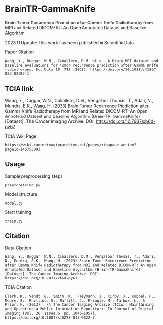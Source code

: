 # BrainTR-GammaKnife
Brain Tumor Recurrence Prediction after Gamma Knife Radiotherapy from MRI and Related DICOM-RT: An Open Annotated Dataset and Baseline Algorithm

2023.11 Update: This work has been published in Scientific Data.

Paper Citation
```
Wang, Y., Duggar, W.N., Caballero, D.M. et al. A brain MRI dataset and baseline evaluations for tumor recurrence prediction after Gamma Knife radiotherapy. Sci Data 10, 785 (2023). https://doi.org/10.1038/s41597-023-02683-1
```

## TCIA link

Wang, Y., Duggar, W.N., Caballero, D.M., Vengaloor Thomas, T., Adari, N., Mundra, E.K., Wang, H. (2023) Brain Tumor Recurrence Prediction after Gamma Knife Radiotherapy from MRI and Related DICOM-RT: An Open Annotated Dataset and Baseline Algorithm (Brain-TR-GammaKnife) [Dataset]. The Cancer Imaging Archive. DOI: https://doi.org/10.7937/xb6d-py67

TCIA Wiki Page
```
https://wiki.cancerimagingarchive.net/pages/viewpage.action?pageId=145753093
```

## Usage
Sample preprocessing steps
```
preprocessing.py
```

Model structure
```
model.py
```

Start training
```
train.py
```

## Citation

Data Citation
```
Wang, Y., Duggar, W.N., Caballero, D.M., Vengaloor Thomas, T., Adari, N., Mundra, E.K., Wang, H. (2023) Brain Tumor Recurrence Prediction after Gamma Knife Radiotherapy from MRI and Related DICOM-RT: An Open Annotated Dataset and Baseline Algorithm (Brain-TR-GammaKnife) [Dataset]. The Cancer Imaging Archive. DOI:  https://doi.org/10.7937/xb6d-py67 
```
TCIA Citation
```
Clark, K., Vendt, B., Smith, K., Freymann, J., Kirby, J., Koppel, P., Moore, S., Phillips, S., Maffitt, D., Pringle, M., Tarbox, L., & Prior, F. (2013).  \\ The Cancer Imaging Archive (TCIA): Maintaining and Operating a Public Information Repository. In Journal of Digital Imaging (Vol. 26, Issue 6, pp. 1045–1057).  https://doi.org/10.1007/s10278-013-9622-7
```
